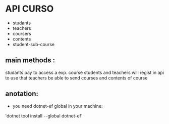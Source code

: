 # API CURSO
 
 
 - studants
 - teachers
 - coursers
 - contents
 - student-sub-course
 
 
 ## main methods :
 
 studants pay to access a exp. course
 students and teachers will regist in api to use that
 teachers be able to send courses and contents of course



 ## anotation:

 * you need dotnet-ef global in your machine:

 'dotnet tool install --global dotnet-ef'
 